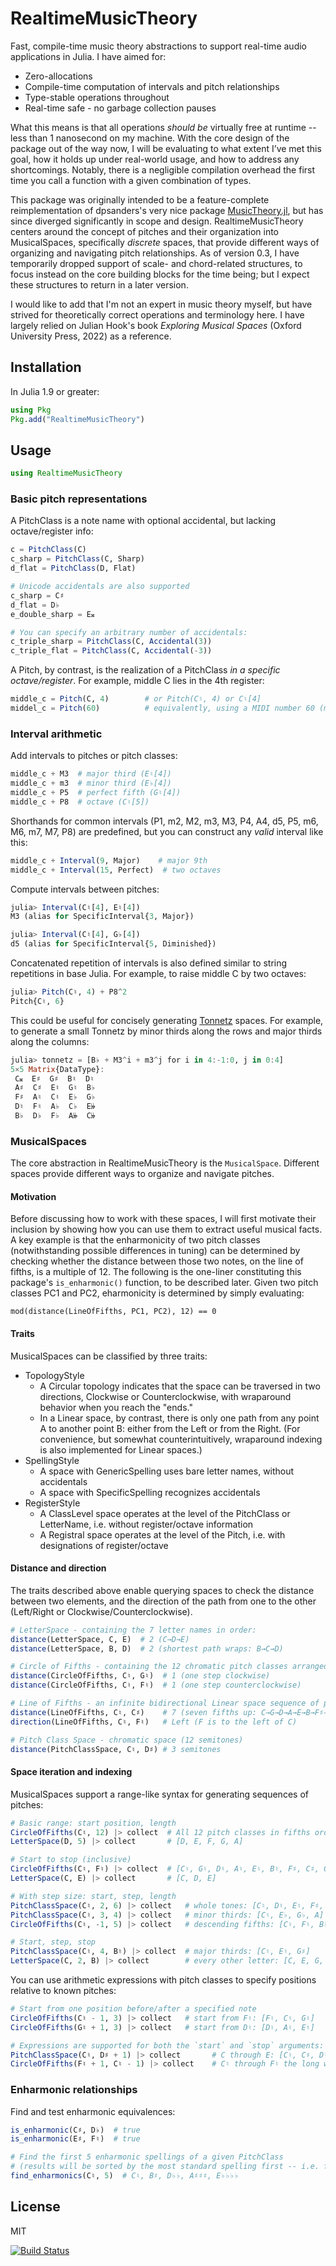 # RealtimeMusicTheory
Fast, compile-time music theory abstractions to support real-time audio applications in Julia. I have aimed for:
- Zero-allocations
- Compile-time computation of intervals and pitch relationships
- Type-stable operations throughout
- Real-time safe - no garbage collection pauses

What this means is that all operations _should be_ virtually free at runtime -- less than 1 nanosecond on my machine. With the core design of the package out of the way now, I will be evaluating to what extent I’ve met this goal, how it holds up under real-world usage, and how to address any shortcomings. Notably, there is a negligible compilation overhead the first time you call a function with a given combination of types.

This package was originally intended to be a feature-complete reimplementation of dpsanders's very nice package [MusicTheory.jl](https://github.com/JuliaMusic/MusicTheory.jl), but has since diverged significantly in scope and design. RealtimeMusicTheory centers around the concept of pitches and their organization into MusicalSpaces, specifically _discrete_ spaces, that provide different ways of organizing and navigating pitch relationships. As of version 0.3, I have temporarily dropped support of scale- and chord-related structures, to focus instead on the core building blocks for the time being; but I expect these structures to return in a later version.

I would like to add that I'm not an expert in music theory myself, but have strived for theoretically correct operations and terminology here. I have largely relied on Julian Hook's book _Exploring Musical Spaces_ (Oxford University Press, 2022) as a reference.

## Installation
In Julia 1.9 or greater:
```julia
using Pkg
Pkg.add("RealtimeMusicTheory")
```

## Usage
```julia
using RealtimeMusicTheory
```

### Basic pitch representations

A PitchClass is a note name with optional accidental, but lacking octave/register info:
```julia
c = PitchClass(C)
c_sharp = PitchClass(C, Sharp)
d_flat = PitchClass(D, Flat)

# Unicode accidentals are also supported
c_sharp = C♯
d_flat = D♭
e_double_sharp = E𝄪

# You can specify an arbitrary number of accidentals:
c_triple_sharp = PitchClass(C, Accidental(3))
c_triple_flat = PitchClass(C, Accidental(-3))
```

A Pitch, by contrast, is the realization of a PitchClass _in a specific octave/register_. For example, middle C lies in the 4th register:
```julia
middle_c = Pitch(C, 4)        # or Pitch(C♮, 4) or C♮[4]
middel_c = Pitch(60)          # equivalently, using a MIDI number 60 (middle C)
```

### Interval arithmetic

Add intervals to pitches or pitch classes:
```julia
middle_c + M3  # major third (E♮[4])
middle_c + m3  # minor third (E♭[4])
middle_c + P5  # perfect fifth (G♮[4])
middle_c + P8  # octave (C♮[5])
```

Shorthands for common intervals (P1, m2, M2, m3, M3, P4, A4, d5, P5, m6, M6, m7, M7, P8) are predefined, but you can construct any _valid_ interval like this:
```julia
middle_c + Interval(9, Major)    # major 9th
middle_c + Interval(15, Perfect)  # two octaves
```

Compute intervals between pitches:
```julia
julia> Interval(C♮[4], E♮[4])
M3 (alias for SpecificInterval{3, Major})

julia> Interval(C♮[4], G♭[4])
d5 (alias for SpecificInterval{5, Diminished})
```

Concatenated repetition of intervals is also defined similar to string repetitions in base Julia. For example, to raise middle C by two octaves:
```julia
julia> Pitch(C♮, 4) + P8^2
Pitch{C♮, 6}
```

This could be useful for concisely generating [Tonnetz](https://en.wikipedia.org/wiki/Tonnetz) spaces. For example, to generate a small Tonnetz by minor thirds along the rows and major thirds along the columns:
```julia
julia> tonnetz = [B♭ + M3^i + m3^j for i in 4:-1:0, j in 0:4]
5×5 Matrix{DataType}:
 C𝄪  E♯  G♯  B♮  D♮
 A♯  C♯  E♮  G♮  B♭
 F♯  A♮  C♮  E♭  G♭
 D♮  F♮  A♭  C♭  E𝄫
 B♭  D♭  F♭  A𝄫  C𝄫
```

### MusicalSpaces

The core abstraction in RealtimeMusicTheory is the `MusicalSpace`. Different spaces provide different ways to organize and navigate pitches.

#### Motivation
Before discussing how to work with these spaces, I will first motivate their inclusion by showing how you can use them to extract useful musical facts. A key example is that the enharmonicity of two pitch classes (notwithstanding possible differences in tuning) can be determined by checking whether the distance between those two notes, on the line of fifths, is a multiple of 12. The following is the one-liner constituting this package's `is_enharmonic()` function, to be described later. Given two pitch classes PC1 and PC2, eharmonicity is determined by simply evaluating:
```
mod(distance(LineOfFifths, PC1, PC2), 12) == 0
```

#### Traits
MusicalSpaces can be classified by three traits: 
- TopologyStyle
	- A Circular topology indicates that the space can be traversed in two directions, Clockwise or Counterclockwise, with wraparound behavior when you reach the "ends." 
	- In a Linear space, by contrast, there is only one path from any point A to another point B: either from the Left or from the Right. (For convenience, but somewhat counterintuitively, wraparound indexing is also implemented for Linear spaces.)
- SpellingStyle
	- A space with GenericSpelling uses bare letter names, without accidentals
	- A space with SpecificSpelling recognizes accidentals
- RegisterStyle
	- A ClassLevel space operates at the level of the PitchClass or LetterName, i.e. without register/octave information
	- A Registral space operates at the level of the Pitch, i.e. with designations of register/octave

#### Distance and direction
The traits described above enable querying spaces to check the distance between two elements, and the direction of the path from one to the other (Left/Right or Clockwise/Counterclockwise).
```julia
# LetterSpace - containing the 7 letter names in order:
distance(LetterSpace, C, E)  # 2 (C→D→E)
distance(LetterSpace, B, D)  # 2 (shortest path wraps: B→C→D)

# Circle of Fifths - containing the 12 chromatic pitch classes arranged by perfect fifths:
distance(CircleOfFifths, C♮, G♮)  # 1 (one step clockwise)
distance(CircleOfFifths, C♮, F♮)  # 1 (one step counterclockwise)

# Line of Fifths - an infinite bidirectional Linear space sequence of perfect fifths{
distance(LineOfFifths, C♮, C♯)    # 7 (seven fifths up: C→G→D→A→E→B→F♯→C♯)
direction(LineOfFifths, C♮, F♮)   # Left (F is to the left of C)

# Pitch Class Space - chromatic space (12 semitones)
distance(PitchClassSpace, C♮, D♯) # 3 semitones
```

#### Space iteration and indexing

MusicalSpaces support a range-like syntax for generating sequences of pitches:
```julia
# Basic range: start position, length
CircleOfFifths(C♮, 12) |> collect  # All 12 pitch classes in fifths order
LetterSpace(D, 5) |> collect       # [D, E, F, G, A]

# Start to stop (inclusive)
CircleOfFifths(C♮, F♮) |> collect  # [C♮, G♮, D♮, A♮, E♮, B♮, F♯, C♯, G♯, D♯, A♯, F♮]
LetterSpace(C, E) |> collect       # [C, D, E]

# With step size: start, step, length
PitchClassSpace(C♮, 2, 6) |> collect   # whole tones: [C♮, D♮, E♮, F♯, G♯, A♯]
PitchClassSpace(C♮, 3, 4) |> collect   # minor thirds: [C♮, E♭, G♭, A]
CircleOfFifths(C♮, -1, 5) |> collect   # descending fifths: [C♮, F♮, B♭, E♭, A♭]

# Start, step, stop
PitchClassSpace(C♮, 4, B♮) |> collect  # major thirds: [C♮, E♮, G♯]
LetterSpace(C, 2, B) |> collect        # every other letter: [C, E, G, B]
```

You can use arithmetic expressions with pitch classes to specify positions relative to known pitches:
```julia
# Start from one position before/after a specified note
CircleOfFifths(C♮ - 1, 3) |> collect   # start from F♮: [F♮, C♮, G♮]
CircleOfFifths(G♮ + 1, 3) |> collect   # start from D♮: [D♮, A♮, E♮]

# Expressions are supported for both the `start` and `stop` arguments:
PitchClassSpace(C♮, D♯ + 1) |> collect       # C through E: [C♮, C♯, D♮, D♯, E♮]
CircleOfFifths(F♮ + 1, C♮ - 1) |> collect    # C♮ through F♮ the long way
```


### Enharmonic relationships

Find and test enharmonic equivalences:
```julia
is_enharmonic(C♯, D♭)  # true
is_enharmonic(E♯, F♮)  # true

# Find the first 5 enharmonic spellings of a given PitchClass
# (results will be sorted by the most standard spelling first -- i.e. fewest accidentals)
find_enharmonics(C♮, 5)  # C♮, B♯, D♭♭, A♯♯♯, E♭♭♭♭
```


## License
MIT

[![Build Status](https://github.com/myersm0/RealtimeMusicTheory.jl/actions/workflows/CI.yml/badge.svg?branch=main)](https://github.com/myersm0/RealtimeMusicTheory.jl/actions/workflows/CI.yml?query=branch%3Amain)

